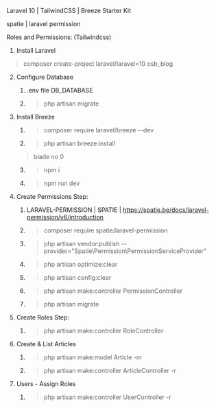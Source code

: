 Laravel 10 | TailwindCSS | Breeze Starter Kit

spatie | laravel permission

Roles and Permissions: (Tailwindcss)
1. Install Laravel
>composer create-project laravel/laravel=10 osb_blog
2. Configure Database
   1. .env file DB_DATABASE
   2. >php artisan migrate
3. Install Breeze
   1. >composer require laravel/breeze --dev
   2. >php artisan breeze:install
	>blade
	>no
	>0
   3. >npm i
   4. >npm run dev

4. Create Permissions Step:
   1. LARAVEL-PERMISSION | SPATIE | https://spatie.be/docs/laravel-permission/v6/introduction
   2. >composer require spatie/laravel-permission
   3. >php artisan vendor:publish --provider="Spatie\Permission\PermissionServiceProvider"
   4. >php artisan optimize:clear
   5. >php artisan config:clear
   6. >php artisan make:controller PermissionController
   7. >php artisan migrate

5. Create Roles Step:
   1. >php artisan make:controller RoleController

6. Create & List Articles
   1. >php artisan make:model Article -m
   2. >php artisan make:controller ArticleController -r

7. Users - Assign Roles
   1. >php artisan make:controller UserController -r
